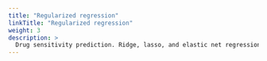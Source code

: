 ```yaml
---
title: "Regularized regression"
linkTitle: "Regularized regression"
weight: 3
description: >
  Drug sensitivity prediction. Ridge, lasso, and elastic net regression.
---
```

